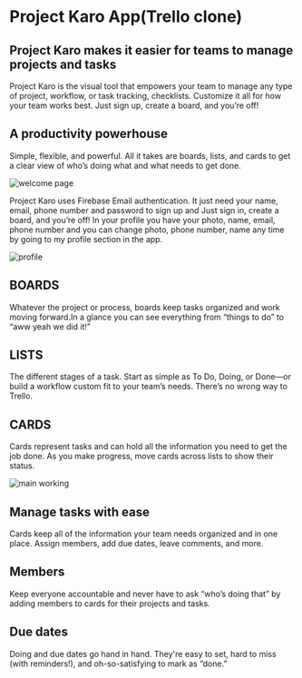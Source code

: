 # Project Karo App(Trello clone)

## Project Karo makes it easier for teams to manage projects and tasks
Project Karo is the visual tool that empowers your team to manage any type of project, workflow, or task tracking, checklists. 
Customize it all for how your team works best. Just sign up, create a board, and you’re off!

## A productivity powerhouse
Simple, flexible, and powerful. All it takes are boards, lists, and cards to get a clear view of who’s doing what and what needs to get done.

![welcome page](https://user-images.githubusercontent.com/92887905/179423749-1f9e6384-e7a0-4753-93cd-79d7159b3510.png)

Project Karo uses Firebase Email authentication. It just need your name, email, phone number and password to sign up and 
Just sign in, create a board, and you’re off! In your profile you have your photo, name, email, phone number and
 you can change photo, phone number, name any time by going to my profile section in the app.

![profile](https://user-images.githubusercontent.com/92887905/179423829-d44f67c1-860c-4815-b6b4-da0ac9639b2e.png)

## BOARDS
Whatever the project or process, 
boards keep tasks organized and 
work moving forward.In a glance 
you can see everything from 
“things to do” to “aww yeah we did it!”

## LISTS
The different stages of a task. Start as simple as To Do, Doing, or Done—or build a workflow custom fit to your team’s needs. There’s no wrong way to Trello.

## CARDS
Cards represent tasks and can hold all the information you need to get the job done. As you make progress, move cards across lists to show their status.

![main working](https://user-images.githubusercontent.com/92887905/179424215-5480a32d-f9dc-428d-8ee9-82a5f010737e.png)

## Manage tasks with ease
Cards keep all of the information your team needs organized and in one place. Assign members, add due dates, leave comments, and more.

## Members
Keep everyone accountable and never have to ask “who’s doing that” by adding members to cards for their projects and tasks.

## Due dates
Doing and due dates go hand in hand. They're easy to set, hard to miss (with reminders!), and oh-so-satisfying to mark as “done.”



